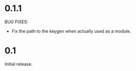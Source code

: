 # 0.1.1

BUG FIXES:

* Fix the path to the keygen when actually used as a module.

# 0.1

Initial release.
